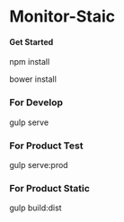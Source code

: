 Monitor-Staic
=============
#### Get Started

npm install

bower install

### For Develop

gulp serve

### For Product Test

gulp serve:prod

### For Product Static

gulp build:dist
